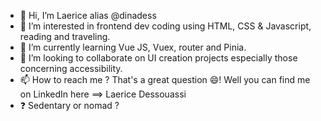 - 👋 Hi, I’m Laerice alias @dinadess
- 👀 I’m interested in frontend dev coding using HTML, CSS & Javascript, reading and traveling.
- 🌱 I’m currently learning Vue JS, Vuex, router and Pinia.
- 💞️ I’m looking to collaborate on UI creation projects especially those concerning accessibility.
- 📫 How to reach me ? That's a great question 😄! Well you can find me on LinkedIn here ==> Laerice Dessouassi
- ❓  Sedentary or nomad ?

<!---
dinadess/dinadess is a ✨ special ✨ repository because its `README.md` (this file) appears on your GitHub profile.
You can click the Preview link to take a look at your changes.
--->
